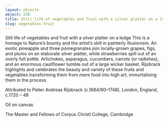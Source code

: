 ```yaml
---
layout: objects
object: 258
title: Still life of vegetables and fruit with a silver platter on a ledge
slug: vegetables-fruit
---
```

Still life of vegetables and fruit with a silver platter on a ledge  This is a homage to Nature’s bounty and the artist’s skill in painterly illusionism. An exotic pineapple and three pomegranates join locally-grown grapes, figs, and plums on  an elaborate silver platter, while strawberries spill out of an overly full pottle. Artichokes, asparagus, cucumbers, carrots (or radishes), and an enormous cauliflower tumble out of a large wicker basket. Rijsbrack highlights and celebrates the beauty and variety of these fruits and vegetables transforming them from mere food into high art, immortalising them in the process.  

Attributed to Pieter Andreas Rijsbrack (c.1684/90–1748), London, England, c.1720 – 48

Oil on canvas  

The Master and Fellows of Corpus Christi College, Cambridge

